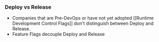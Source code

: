 ### Deploy vs Release
- Companies that are Pre-DevOps or have not yet adopted [[Runtime Development Control Flags]] don't distinguish between Deploy and Release.
- Feature Flags decouple Deploy and Release